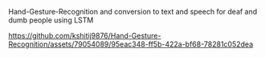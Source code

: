 Hand-Gesture-Recognition and conversion to text and speech for deaf and dumb people using LSTM

https://github.com/kshitij9876/Hand-Gesture-Recognition/assets/79054089/95eac348-ff5b-422a-bf68-78281c052dea

